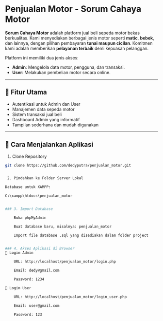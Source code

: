 # Penjualan Motor - Sorum Cahaya Motor

**Sorum Cahaya Motor** adalah platform jual beli sepeda motor bekas berkualitas. Kami menyediakan berbagai jenis motor seperti **matic**, **bebek**, dan lainnya, dengan pilihan pembayaran **tunai maupun cicilan**. Komitmen kami adalah memberikan **pelayanan terbaik** demi kepuasan pelanggan.

Platform ini memiliki dua jenis akses:
- **Admin**: Mengelola data motor, pengguna, dan transaksi.
- **User**: Melakukan pembelian motor secara online.

---

## 🔧 Fitur Utama

- Autentikasi untuk Admin dan User
- Manajemen data sepeda motor
- Sistem transaksi jual beli
- Dashboard Admin yang informatif
- Tampilan sederhana dan mudah digunakan

---

## 🚀 Cara Menjalankan Aplikasi

 1. Clone Repository

```bash
git clone https://github.com/dedyputra/penjualan_motor.git


 2. Pindahkan ke Folder Server Lokal

Database untuk XAMPP:

C:\xampp\htdocs\penjualan_motor


### 3. Import Database

    Buka phpMyAdmin

    Buat database baru, misalnya: penjualan_motor

    Import file database .sql yang disediakan dalam folder project


### 4. Akses Aplikasi di Browser
🔐 Login Admin

    URL: http://localhost/penjualan_motor/login.php

    Email: dedy@gmail.com

    Password: 1234

👤 Login User

    URL: http://localhost/penjualan_motor/login_user.php

    Email: user@gmail.com

    Password: 123




